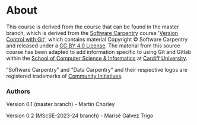 # About

This course is derived from the course that can be found in the master branch, which is derived from the [Software Carpentry](https://software-carpentry.org/) course '[Version Control with Git](http://swcarpentry.github.io/git-novice/)', which contains material Copyright © Software Carpentry and released under a [CC BY 4.0 License](https://creativecommons.org/licenses/by/4.0/). The material from this source course has been adapted to add information specific to using Git and Gitlab within the [School of Computer Science & Informatics](http://www.cardiff.ac.uk/computer-science) at [Cardiff University](http://www.cardiff.ac.uk/computer-science).

“Software Carpentry” and “Data Carpentry” and their respective logos are registered trademarks of [Community Initiatives](http://communityin.org/).

### Authors

Version 0.1 (master branch) - Martin Chorley  

Version 0.2 (MScSE-2023-24 branch) - Marisé Galvez Trigo
